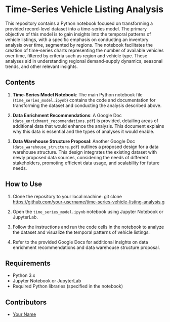 # Time-Series Vehicle Listing Analysis

This repository contains a Python notebook focused on transforming a provided record-level dataset into a time-series model. The primary objective of this model is to gain insights into the temporal patterns of vehicle listings, with a specific emphasis on conducting an inventory analysis over time, segmented by regions. The notebook facilitates the creation of time-series charts representing the number of available vehicles over time, filtered by criteria such as region and vehicle type. These analyses aid in understanding regional demand-supply dynamics, seasonal trends, and other relevant insights.

## Contents

1. **Time-Series Model Notebook**: The main Python notebook file (`time_series_model.ipynb`) contains the code and documentation for transforming the dataset and conducting the analysis described above.

2. **Data Enrichment Recommendations**: A Google Doc (`data_enrichment_recommendations.pdf`) is provided, detailing areas of additional data that would enhance the analysis. This document explains why this data is essential and the types of analyses it would enable.

3. **Data Warehouse Structure Proposal**: Another Google Doc (`data_warehouse_structure.pdf`) outlines a proposed design for a data warehouse structure. This design integrates the existing dataset with newly proposed data sources, considering the needs of different stakeholders, promoting efficient data usage, and scalability for future needs.

## How to Use

1. Clone the repository to your local machine:
git clone https://github.com/your-username/time-series-vehicle-listing-analysis.g

2. Open the `time_series_model.ipynb` notebook using Jupyter Notebook or JupyterLab.

3. Follow the instructions and run the code cells in the notebook to analyze the dataset and visualize the temporal patterns of vehicle listings.

4. Refer to the provided Google Docs for additional insights on data enrichment recommendations and data warehouse structure proposal.

## Requirements

- Python 3.x
- Jupyter Notebook or JupyterLab
- Required Python libraries (specified in the notebook)

## Contributors

- [Your Name](https://github.com/your-username)
